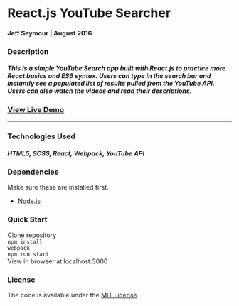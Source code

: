 # React.js YouTube Searcher
#### Jeff Seymour | August 2016

### Description
##### This is a simple YouTube Search app built with React.js to practice more React basics and ES6 syntax. Users can type in the search bar and instantly see a populated list of results pulled from the YouTube API. Users can also watch the videos and read their descriptions.

### [View Live Demo](https://jeffsdev.github.io/React-YouTube-Searcher/)

---

### Technologies Used
##### HTML5, SCSS, React, Webpack, YouTube API

### Dependencies
Make sure these are installed first.

* [Node.js](http://nodejs.org)

### Quick Start
Clone repository  
```npm install```  
```webpack```  
```npm run start```  
View in browser at localhost:3000

### License
The code is available under the [MIT License](LICENSE.md).
